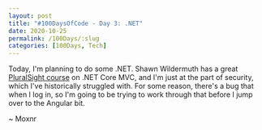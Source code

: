```yaml
---
layout: post
title: "#100DaysOfCode - Day 3: .NET"
date: 2020-10-25
permalink: /100Days/:slug
categories: [100Days, Tech]
---
```


Today, I'm planning to do some .NET. Shawn Wildermuth has a great [PluralSight course](https://app.pluralsight.com/library/courses/aspnetcore-mvc-efcore-bootstrap-angular-web/table-of-contents) on .NET Core MVC, and I'm just at the part of security, which I've historically struggled with. For some reason, there's a bug that when I log in, so I'm going to be trying to work through that before I jump over to the Angular bit.

~ Moxnr

